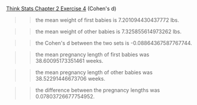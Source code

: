 [Think Stats Chapter 2 Exercise 4](http://greenteapress.com/thinkstats2/html/thinkstats2003.html#toc24) (Cohen's d)

>>the mean weight of first babies is 7.201094430437772 lbs.

>>the mean weight of other babies is 7.325855614973262 lbs.

>>the Cohen's d between the two sets is -0.08864367587767744.

>>the mean pregnancy length of first babies was 38.60095173351461 weeks.

>>the mean pregnancy length of other babies was 38.52291446673706 weeks.

>>the difference between the pregnancy lengths was 0.07803726677754952.
